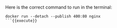 Here is the correct command to run in the terminal:

```
docker run --detach --publish 400:80 nginx
```{{execute}}
